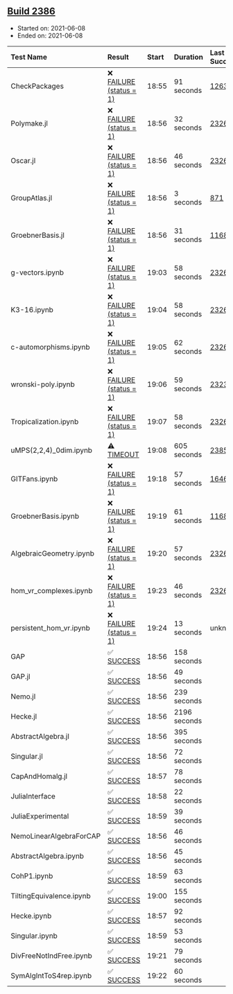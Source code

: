 ## [Build 2386](https://oscarci.mathematik.uni-kl.de/job/oscar-stable/2386/)

* Started on: 2021-06-08
* Ended on: 2021-06-08

| Test Name    | Result | Start | Duration | Last Success | First Failure |
|:-------------|:-------|:------|:---------|:-------------|:--------------|
| CheckPackages | ❌ [FAILURE (status = 1)](https://oscarci.mathematik.uni-kl.de/job/oscar-stable/2386/artifact/logs/build-2386/CheckPackages.log) | 18:55 | 91 seconds | [1263](https://oscarci.mathematik.uni-kl.de/job/oscar-stable/1263/) | [1264](https://oscarci.mathematik.uni-kl.de/job/oscar-stable/1264/) |
| Polymake.jl | ❌ [FAILURE (status = 1)](https://oscarci.mathematik.uni-kl.de/job/oscar-stable/2386/artifact/logs/build-2386/Polymake.jl.log) | 18:56 | 32 seconds | [2326](https://oscarci.mathematik.uni-kl.de/job/oscar-stable/2326/) | [2327](https://oscarci.mathematik.uni-kl.de/job/oscar-stable/2327/) |
| Oscar.jl | ❌ [FAILURE (status = 1)](https://oscarci.mathematik.uni-kl.de/job/oscar-stable/2386/artifact/logs/build-2386/Oscar.jl.log) | 18:56 | 46 seconds | [2326](https://oscarci.mathematik.uni-kl.de/job/oscar-stable/2326/) | [2327](https://oscarci.mathematik.uni-kl.de/job/oscar-stable/2327/) |
| GroupAtlas.jl | ❌ [FAILURE (status = 1)](https://oscarci.mathematik.uni-kl.de/job/oscar-stable/2386/artifact/logs/build-2386/GroupAtlas.jl.log) | 18:56 | 3 seconds | [871](https://oscarci.mathematik.uni-kl.de/job/oscar-stable/871/) | [872](https://oscarci.mathematik.uni-kl.de/job/oscar-stable/872/) |
| GroebnerBasis.jl | ❌ [FAILURE (status = 1)](https://oscarci.mathematik.uni-kl.de/job/oscar-stable/2386/artifact/logs/build-2386/GroebnerBasis.jl.log) | 18:56 | 31 seconds | [1168](https://oscarci.mathematik.uni-kl.de/job/oscar-stable/1168/) | [1169](https://oscarci.mathematik.uni-kl.de/job/oscar-stable/1169/) |
| g-vectors.ipynb | ❌ [FAILURE (status = 1)](https://oscarci.mathematik.uni-kl.de/job/oscar-stable/2386/artifact/logs/build-2386/g-vectors.ipynb.log) | 19:03 | 58 seconds | [2326](https://oscarci.mathematik.uni-kl.de/job/oscar-stable/2326/) | [2327](https://oscarci.mathematik.uni-kl.de/job/oscar-stable/2327/) |
| K3-16.ipynb | ❌ [FAILURE (status = 1)](https://oscarci.mathematik.uni-kl.de/job/oscar-stable/2386/artifact/logs/build-2386/K3-16.ipynb.log) | 19:04 | 58 seconds | [2326](https://oscarci.mathematik.uni-kl.de/job/oscar-stable/2326/) | [2327](https://oscarci.mathematik.uni-kl.de/job/oscar-stable/2327/) |
| c-automorphisms.ipynb | ❌ [FAILURE (status = 1)](https://oscarci.mathematik.uni-kl.de/job/oscar-stable/2386/artifact/logs/build-2386/c-automorphisms.ipynb.log) | 19:05 | 62 seconds | [2326](https://oscarci.mathematik.uni-kl.de/job/oscar-stable/2326/) | [2327](https://oscarci.mathematik.uni-kl.de/job/oscar-stable/2327/) |
| wronski-poly.ipynb | ❌ [FAILURE (status = 1)](https://oscarci.mathematik.uni-kl.de/job/oscar-stable/2386/artifact/logs/build-2386/wronski-poly.ipynb.log) | 19:06 | 59 seconds | [2323](https://oscarci.mathematik.uni-kl.de/job/oscar-stable/2323/) | [2324](https://oscarci.mathematik.uni-kl.de/job/oscar-stable/2324/) |
| Tropicalization.ipynb | ❌ [FAILURE (status = 1)](https://oscarci.mathematik.uni-kl.de/job/oscar-stable/2386/artifact/logs/build-2386/Tropicalization.ipynb.log) | 19:07 | 58 seconds | [2326](https://oscarci.mathematik.uni-kl.de/job/oscar-stable/2326/) | [2327](https://oscarci.mathematik.uni-kl.de/job/oscar-stable/2327/) |
| uMPS(2,2,4)_0dim.ipynb | ⚠ [TIMEOUT](https://oscarci.mathematik.uni-kl.de/job/oscar-stable/2386/artifact/logs/build-2386/uMPS-2-2-4-_0dim.ipynb.log) | 19:08 | 605 seconds | [2385](https://oscarci.mathematik.uni-kl.de/job/oscar-stable/2385/) | [2386](https://oscarci.mathematik.uni-kl.de/job/oscar-stable/2386/) |
| GITFans.ipynb | ❌ [FAILURE (status = 1)](https://oscarci.mathematik.uni-kl.de/job/oscar-stable/2386/artifact/logs/build-2386/GITFans.ipynb.log) | 19:18 | 57 seconds | [1646](https://oscarci.mathematik.uni-kl.de/job/oscar-stable/1646/) | [1647](https://oscarci.mathematik.uni-kl.de/job/oscar-stable/1647/) |
| GroebnerBasis.ipynb | ❌ [FAILURE (status = 1)](https://oscarci.mathematik.uni-kl.de/job/oscar-stable/2386/artifact/logs/build-2386/GroebnerBasis.ipynb.log) | 19:19 | 61 seconds | [1168](https://oscarci.mathematik.uni-kl.de/job/oscar-stable/1168/) | [1169](https://oscarci.mathematik.uni-kl.de/job/oscar-stable/1169/) |
| AlgebraicGeometry.ipynb | ❌ [FAILURE (status = 1)](https://oscarci.mathematik.uni-kl.de/job/oscar-stable/2386/artifact/logs/build-2386/AlgebraicGeometry.ipynb.log) | 19:20 | 57 seconds | [2326](https://oscarci.mathematik.uni-kl.de/job/oscar-stable/2326/) | [2327](https://oscarci.mathematik.uni-kl.de/job/oscar-stable/2327/) |
| hom_vr_complexes.ipynb | ❌ [FAILURE (status = 1)](https://oscarci.mathematik.uni-kl.de/job/oscar-stable/2386/artifact/logs/build-2386/hom_vr_complexes.ipynb.log) | 19:23 | 46 seconds | [2326](https://oscarci.mathematik.uni-kl.de/job/oscar-stable/2326/) | [2327](https://oscarci.mathematik.uni-kl.de/job/oscar-stable/2327/) |
| persistent_hom_vr.ipynb | ❌ [FAILURE (status = 1)](https://oscarci.mathematik.uni-kl.de/job/oscar-stable/2386/artifact/logs/build-2386/persistent_hom_vr.ipynb.log) | 19:24 | 13 seconds | unknown | unknown |
| GAP | ✅ [SUCCESS](https://oscarci.mathematik.uni-kl.de/job/oscar-stable/2386/artifact/logs/build-2386/GAP.log) | 18:56 | 158 seconds |  |  |
| GAP.jl | ✅ [SUCCESS](https://oscarci.mathematik.uni-kl.de/job/oscar-stable/2386/artifact/logs/build-2386/GAP.jl.log) | 18:56 | 49 seconds |  |  |
| Nemo.jl | ✅ [SUCCESS](https://oscarci.mathematik.uni-kl.de/job/oscar-stable/2386/artifact/logs/build-2386/Nemo.jl.log) | 18:56 | 239 seconds |  |  |
| Hecke.jl | ✅ [SUCCESS](https://oscarci.mathematik.uni-kl.de/job/oscar-stable/2386/artifact/logs/build-2386/Hecke.jl.log) | 18:56 | 2196 seconds |  |  |
| AbstractAlgebra.jl | ✅ [SUCCESS](https://oscarci.mathematik.uni-kl.de/job/oscar-stable/2386/artifact/logs/build-2386/AbstractAlgebra.jl.log) | 18:56 | 395 seconds |  |  |
| Singular.jl | ✅ [SUCCESS](https://oscarci.mathematik.uni-kl.de/job/oscar-stable/2386/artifact/logs/build-2386/Singular.jl.log) | 18:56 | 72 seconds |  |  |
| CapAndHomalg.jl | ✅ [SUCCESS](https://oscarci.mathematik.uni-kl.de/job/oscar-stable/2386/artifact/logs/build-2386/CapAndHomalg.jl.log) | 18:57 | 78 seconds |  |  |
| JuliaInterface | ✅ [SUCCESS](https://oscarci.mathematik.uni-kl.de/job/oscar-stable/2386/artifact/logs/build-2386/JuliaInterface.log) | 18:58 | 22 seconds |  |  |
| JuliaExperimental | ✅ [SUCCESS](https://oscarci.mathematik.uni-kl.de/job/oscar-stable/2386/artifact/logs/build-2386/JuliaExperimental.log) | 18:59 | 39 seconds |  |  |
| NemoLinearAlgebraForCAP | ✅ [SUCCESS](https://oscarci.mathematik.uni-kl.de/job/oscar-stable/2386/artifact/logs/build-2386/NemoLinearAlgebraForCAP.log) | 18:56 | 46 seconds |  |  |
| AbstractAlgebra.ipynb | ✅ [SUCCESS](https://oscarci.mathematik.uni-kl.de/job/oscar-stable/2386/artifact/logs/build-2386/AbstractAlgebra.ipynb.log) | 18:56 | 45 seconds |  |  |
| CohP1.ipynb | ✅ [SUCCESS](https://oscarci.mathematik.uni-kl.de/job/oscar-stable/2386/artifact/logs/build-2386/CohP1.ipynb.log) | 18:59 | 63 seconds |  |  |
| TiltingEquivalence.ipynb | ✅ [SUCCESS](https://oscarci.mathematik.uni-kl.de/job/oscar-stable/2386/artifact/logs/build-2386/TiltingEquivalence.ipynb.log) | 19:00 | 155 seconds |  |  |
| Hecke.ipynb | ✅ [SUCCESS](https://oscarci.mathematik.uni-kl.de/job/oscar-stable/2386/artifact/logs/build-2386/Hecke.ipynb.log) | 18:57 | 92 seconds |  |  |
| Singular.ipynb | ✅ [SUCCESS](https://oscarci.mathematik.uni-kl.de/job/oscar-stable/2386/artifact/logs/build-2386/Singular.ipynb.log) | 18:59 | 53 seconds |  |  |
| DivFreeNotIndFree.ipynb | ✅ [SUCCESS](https://oscarci.mathematik.uni-kl.de/job/oscar-stable/2386/artifact/logs/build-2386/DivFreeNotIndFree.ipynb.log) | 19:21 | 79 seconds |  |  |
| SymAlgIntToS4rep.ipynb | ✅ [SUCCESS](https://oscarci.mathematik.uni-kl.de/job/oscar-stable/2386/artifact/logs/build-2386/SymAlgIntToS4rep.ipynb.log) | 19:22 | 60 seconds |  |  |
